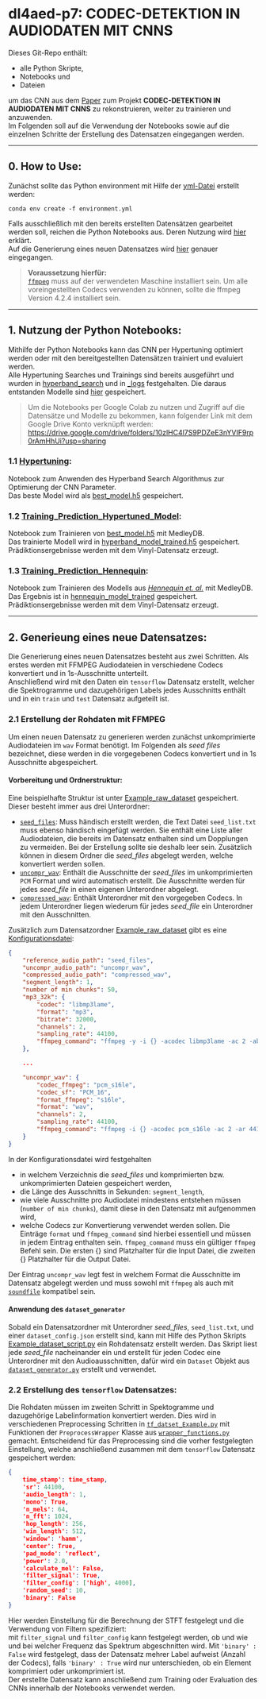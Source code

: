 # dl4aed-p7: CODEC-DETEKTION IN AUDIODATEN MIT CNNS

Dieses Git-Repo enthält:
 * alle Python Skripte,
 * Notebooks und 
 * Dateien 

um das CNN aus dem [Paper](DL4AED___Project_7___CODEC_DETECTION_OF_AUDIO_DATA_USING_CNNS.pdf) zum Projekt **CODEC-DETEKTION IN AUDIODATEN MIT CNNS** zu rekonstruieren, weiter zu trainieren und anzuwenden.<br>
Im Folgenden soll auf die Verwendung der Notebooks sowie auf die einzelnen Schritte der Erstellung des Datensatzen eingegangen werden.

---

## **0. How to Use:**
Zunächst sollte das Python environment mit Hilfe der [yml-Datei](environment.yml) erstellt werden:

``` conda env create -f environment.yml ```

Falls ausschließlich mit den bereits erstellten Datensätzen gearbeitet werden soll, reichen die Python Notebooks aus. Deren Nutzung wird [hier](#1.0-Nutzung-der-Python-Notebooks:) erklärt.<br>
Auf die Generierung eines neuen Datensatzes wird [hier](#2.0-Generieung-eines-neue-Datensatzes:) genauer eingegangen. 
>**Voraussetzung hierfür:**<br>
>[`ffmpeg`](https://ffmpeg.org/) muss auf der verwendeten Maschine installiert sein. Um alle voreingestellten Codecs verwenden zu können, sollte die ffmpeg Version 4.2.4 installiert sein.

---

## **1. Nutzung der Python Notebooks:**
Mithilfe der Python Notebooks kann das CNN per Hypertuning optimiert werden oder
mit den bereitgestellten Datensätzen trainiert und evaluiert werden.<br>
Alle Hypertuning Searches und Trainings sind bereits ausgeführt und wurden in [hyperband_search](Code/Colab_Notebooks/_hyperband_search.zip) und in [_logs](Code/Colab_Notebooks/_logs.zip) festgehalten. Die daraus entstanden Modelle sind [hier](./Code/Colab_Notebooks) gespeichert.

>Um die Notebooks per Google Colab zu nutzen und Zugriff auf die Datensätze und Modelle zu bekommen, kann folgender Link mit dem Google Drive Konto verknüpft werden:<br>
>https://drive.google.com/drive/folders/10zlHC4l7S9PDZeE3nYVIF9rp0rAmHhUi?usp=sharing 

### **1.1 [Hypertuning](./Code/Colab_Notebooks/Hypertuning.ipynb):**
Notebook zum Anwenden des Hyperband Search Algorithmus zur Optimierung der CNN Parameter.<br>
Das beste Model wird als [best_model.h5](./Code/Colab_Notebooks/best_model.h5) gespeichert.<br>
### **1.2 [Training_Prediction_Hypertuned_Model](./Code/Colab_Notebooks/Training_Prediction_Hypertuned_Model.ipynb):**
Notebook zum Trainieren von [best_model.h5](./Code/Colab_Notebooks/best_model.h5) mit MedleyDB.<br>
Das trainierte Modell wird in [hyperband_model_trained.h5](./Code/Colab_Notebookshyperband_model_trained.h5) gespeichert.<br>
Prädiktionsergebnisse werden mit dem Vinyl-Datensatz erzeugt.

### **1.3 [Training_Prediction_Hennequin](./Code/Colab_Notebooks/Training_Prediction_Hennequin_Model.ipynb):**
Notebook zum Trainieren des Modells aus [*Hennequin et. al.*](./Literatur/hennequin_et_al_2017.pdf) mit MedleyDB.<br>
Das Ergebnis ist in [hennequin_model_trained](./Code/Colab_Notebooks/hennequin_model_trained.h5) gespeichert.<br>
Prädiktionsergebnisse werden mit dem Vinyl-Datensatz erzeugt.

---

## **2. Generieung eines neue Datensatzes:**
Die Generierung eines neuen Datensatzes besteht aus zwei Schritten. Als erstes werden mit FFMPEG Audiodateien in verschiedene Codecs konvertiert und in 1s-Ausschnitte unterteilt.<br>
Anschließend wird mit den Daten ein `tensorflow` Datensatz erstellt, welcher die Spektrogramme und dazugehörigen Labels jedes Ausschnitts enthält und in ein `train` und `test` Datensatz aufgeteilt ist.
### **2.1 Erstellung der Rohdaten mit FFMPEG**
Um einen neuen Datensatz zu generieren werden zunächst unkomprimierte Audiodateien im `wav` Format benötigt. Im Folgenden als *seed files* bezeichnet, diese werden in die vorgegebenen Codecs konvertiert und in 1s Ausschnitte abgespeichert.<br>

#### **Vorbereitung und Ordnerstruktur:**

Eine beispielhafte Struktur ist unter [Example_raw_dataset](./Code/_data/Example_raw_dataset) gespeichert. 
Dieser besteht immer aus drei Unterordner:
* [`seed_files`](./Code/_data/Example_raw_dataset/seed_files): Muss händisch erstellt werden, die Text Datei `seed_list.txt` muss ebenso händisch eingefügt werden. Sie enthält eine Liste aller Audiodateien, die bereits im Datensatz enthalten sind um Dopplungen zu vermeiden. Bei der Erstellung sollte sie deshalb leer sein. Zusätzlich können in diesem Ordner die *seed_files* abgelegt werden, welche konvertiert werden sollen.
* [`uncompr_wav`](./Code/_data/Example_raw_dataset/uncompr_wav): Enthält die Ausschnitte der *seed_files* im unkomprimierten `PCM` Format und wird automatisch erstellt. Die Ausschnitte werden für jedes *seed_file* in einen eigenen Unterordner abgelegt.
* [`compressed_wav`](./Code/_data/Example_raw_dataset/compressed_wav): Enthält Unterordner mit den vorgegeben Codecs. In jedem Unterordner liegen wiederum für jedes *seed_file* ein Unterordner mit den Ausschnitten.

Zusätzlich zum Datensatzordner [Example_raw_dataset](./Code/_data/Example_raw_dataset) gibt es eine [Konfigurationsdatei](./Code/_data/dataset_config.json):
```json
{
    "reference_audio_path": "seed_files",
    "uncompr_audio_path": "uncompr_wav",
    "compressed_audio_path": "compressed_wav",
    "segment_length": 1,
    "number of min chunks": 50,
    "mp3_32k": {
        "codec": "libmp3lame",
        "format": "mp3",
        "bitrate": 32000,
        "channels": 2,
        "sampling_rate": 44100,
        "ffmpeg_command": "ffmpeg -y -i {} -acodec libmp3lame -ac 2 -ab 32000 -ar 44100 {}"
    },

    ...

    "uncompr_wav": {
        "codec_ffmpeg": "pcm_s16le",
        "codec_sf": "PCM_16",
        "format_ffmpeg": "s16le",
        "format": "wav",
        "channels": 2,
        "sampling_rate": 44100,
        "ffmpeg_command": "ffmpeg -i {} -acodec pcm_s16le -ac 2 -ar 44100 {}"
    }
}
```
In der Konfigurationsdatei wird festgehalten 
 * in welchem Verzeichnis die *seed_files* und komprimierten bzw. unkomprimierten Dateien gespeichert werden,
 * die Länge des Ausschnitts in Sekunden: `segment_length`,
 * wie viele Ausschnitte pro Audiodatei mindestens entstehen müssen (`number of min chunks`), damit diese in den Datensatz mit aufgenommen wird, 
 * welche Codecs zur Konvertierung verwendet werden sollen. Die Einträge `format` und `ffmpeg_command` sind hierbei essentiell und müssen in jedem Eintrag enthalten sein. `ffmpeg_command` muss ein gültiger `ffmpeg` Befehl sein. Die ersten {} sind Platzhalter für die Input Datei, die zweiten {} Platzhalter für die Output Datei. 

Der Eintrag `uncompr_wav` legt fest in welchem Format die Ausschnitte im Datensatz abgelegt werden und muss sowohl mit `ffmpeg` als auch mit [`soundfile`](https://pysoundfile.readthedocs.io/en/latest/) kompatibel sein.<br>

#### **Anwendung des `dataset_generator`**
Sobald ein Datensatzordner mit Unterordner *seed_files*, `seed_list.txt`, und einer `dataset_config.json` erstellt sind, kann mit Hilfe des Python Skripts [Example_dataset_script.py](./Code/Database_Generation/Example_dataset_script.py) ein Rohdatensatz erstellt werden. Das Skript liest jede *seed_file* nacheinander ein und erstellt für jeden Codec eine Unterordner mit den Audioausschnitten, dafür wird ein `Dataset` Objekt aus [`dataset_generator.py`](./Code/Database_Generation/dataset_generator.py) erstellt und verwendet.

### **2.2 Erstellung des `tensorflow` Datensatzes:**

Die Rohdaten müssen im zweiten Schritt in Spektogramme und dazugehörige Labelinformation konvertiert werden.
Dies wird in verschiedenen Preprocessing Schritten in [`tf_datset_Example.py`](./Code/tf_dataset_Example.py) mit Funktionen der `PreprocessWrapper` Klasse aus [`wrapper_functions.py`](./Code/wrapper_functions.py) gemacht.
Entscheidend für das Preprocessing sind die vorher festgelegten Einstellung, welche anschließend zusammen mit dem `tensorflow` Datensatz gespeichert werden:
```json                               
{                                     
    time_stamp': time_stamp,          
    'sr': 44100,                      
    'audio_length': 1,                
    'mono': True,                     
    'n_mels': 64,                     
    'n_fft': 1024,                    
    'hop_length': 256,                
    'win_length': 512,                
    'window': 'hamm',                 
    'center': True,                   
    'pad_mode': 'reflect',            
    'power': 2.0,                     
    'calculate_mel': False,           
    'filter_signal': True,            
    'filter_config': ['high', 4000],  
    'random_seed': 10,                
    'binary': False                   
}                                     
```                                   
Hier werden Einstellung für die Berechnung der STFT festgelegt und die Verwendung von Filtern spezifiziert:<br>
mit `filter_signal` und `filter_config` kann festgelegt werden, ob und wie und bei welcher Frequenz das Spektrum abgeschnitten wird.
Mit `'binary' : False` wird festgelegt, dass der Datensatz mehrer Label aufweist (Anzahl der Codecs), falls `'binary' : True` wird nur unterschieden, ob ein Element komprimiert oder unkomprimiert ist.<br>
Der erstellte Datensatz kann anschließend zum Training oder Evaluation des CNNs innerhalb der Notebooks verwendet werden. 
